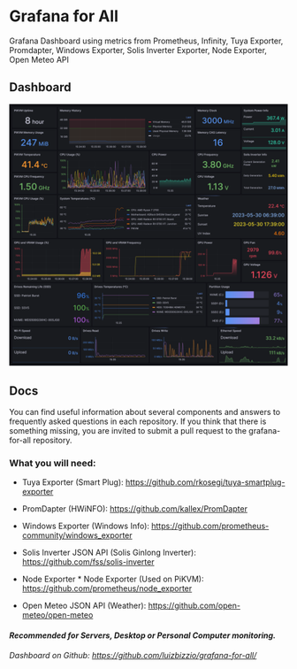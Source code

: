 # Grafana for All
Grafana Dashboard using metrics from Prometheus, Infinity, Tuya Exporter, Promdapter, Windows Exporter, Solis Inverter Exporter, Node Exporter, Open Meteo API

## Dashboard
![image](dashboard.png)

## Docs
You can find useful information about several components and answers to frequently asked questions in each repository. If you think that there is something missing, you are invited to submit a pull request to the grafana-for-all repository.

### What you will need:

* Tuya Exporter (Smart Plug):
https://github.com/rkosegi/tuya-smartplug-exporter

* PromDapter (HWiNFO):
https://github.com/kallex/PromDapter

* Windows Exporter (Windows Info): 
https://github.com/prometheus-community/windows_exporter

* Solis Inverter JSON API (Solis Ginlong Inverter): 
https://github.com/fss/solis-inverter

* Node Exporter * Node Exporter (Used on PiKVM):
https://github.com/prometheus/node_exporter

* Open Meteo JSON API (Weather):
https://github.com/open-meteo/open-meteo


#### *_Recommended for Servers, Desktop or Personal Computer monitoring._*

_Dashboard on Github: https://github.com/luizbizzio/grafana-for-all/_

